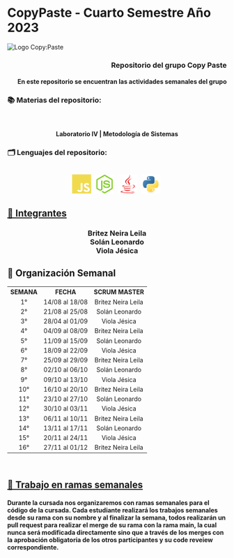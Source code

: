 # CopyPaste - Cuarto Semestre Año 2023

![Logo Copy:Paste](https://user-images.githubusercontent.com/103675851/232830051-f665dac5-7813-4c63-8612-a451b562bdf7.jpg)

<div id="header" align="end">
		<h3 align="end">Repositorio del grupo Copy Paste</h3>
		<h4 align="end">En este repositorio se encuentran las actividades semanales del grupo</h4>
</div>

<div >
	<h3> 📚 Materias del repositorio: </h3>
  <br>
  <h4 align="center" >Laboratorio IV | Metodología de Sistemas </h4>
  <h3> 🗂 Lenguajes del repositorio:</h3>
	<br>
  <div align="center">
	<img src="https://github.com/devicons/devicon/blob/master/icons/javascript/javascript-plain.svg" title="JavaScrip" alt="JS" width="45" height="45">&nbsp;
	  <img src="https://github.com/devicons/devicon/blob/master/icons/nodejs/nodejs-original.svg" title="nodeJS" alt="nodeJS" width="45" height="45">&nbsp;
	<img src="https://github.com/devicons/devicon/blob/master/icons/java/java-plain.svg" title="Java" alt="JAVA" width="45" height="45">&nbsp;
	<img src="https://github.com/devicons/devicon/blob/master/icons/python/python-original.svg" title="Python" alt="PYTHON" width="45" height="45">&nbsp;
  <br>
  </div>
</div>
<h2><srong><u> 👤 Integrantes</u></srong></h2>
<div align="center">	
<h3>	  
  Britez Neira Leila
  <br>
  Solán Leonardo
  <br>
  Viola Jésica
	
 </div>
 
<h2> 📆 Organización Semanal </h2>
 
<table align="center">
	<tr>
		<th>SEMANA</th>
		<th>FECHA</th>
		<th>SCRUM MASTER</th>
	</tr>
	<tr align="center">
		<td> 1°</td>
		<td>14/08 al 18/08 </td>
		<td>Britez Neira Leila</td>
	</tr>
	<tr align="center">
		<td> 2°</td>
		<td>21/08 al 25/08 </td>
		<td>Solán Leonardo</td>
	</tr>
	<tr align="center">
		<td> 3°</td>
		<td>28/04 al 01/09 </td>
		<td>Viola Jésica</td>
	</tr>
	<tr align="center">
		<td>4°</td>
		<td>04/09 al 08/09 </td>
		<td>Britez Neira Leila</td>
	</tr>
	<tr align="center">
		<td>5°</td>
		<td>11/09 al 15/09 </td>
		<td>Solán Leonardo</td>
	</tr>
	<tr align="center">
		<td>6°</td>
		<td>18/09 al 22/09 </td>
		<td>Viola Jésica</td>
	</tr>
	<tr align="center">
		<td>7°</td>
		<td>25/09 al 29/09 </td>
		<td>Britez Neira Leila</td>
	</tr>
	<tr align="center">
		<td>8°</td>
		<td>02/10 al 06/10 </td>
		<td>Solán Leonardo</td>
	</tr>
	<tr align="center">
		<td>9°</td>
		<td>09/10 al 13/10 </td>
		<td>Viola Jésica</td>
	</tr>
  	<tr align="center">
		<td>10°</td>
		<td>16/10 al 20/10 </td>
		<td>Britez Neira Leila</td>
	</tr>
	<tr align="center">
		<td>11°</td>
		<td>23/10 al 27/10 </td>
		<td>Solán Leonardo</td>
	</tr>
	<tr align="center">
		<td>12°</td>
		<td>30/10 al 03/11 </td>
		<td>Viola Jésica</td>
	</tr>
	<tr align="center">
		<td>13°</td>
		<td>06/11 al 10/11 </td>
		<td>Britez Neira Leila</td>
	</tr>
  <tr align="center">
		<td>14°</td>
		<td>13/11 al 17/11 </td>
		<td>Solán Leonardo</td>
	</tr>
  <tr align="center">
		<td>15°</td>
		<td>20/11 al 24/11 </td>
		<td>Viola Jésica</td>
	</tr>
  <tr align="center">
		<td>16°</td>
		<td>27/11 al 01/12 </td>
		<td>Britez Neira Leila</td>
	</tr>
</table>
<br>

<h2><srong><u> 🌳 Trabajo en ramas semanales</u></srong></h2>
<h4>	  
  Durante la cursada nos organizaremos con ramas semanales para el código de la cursada. Cada estudiante realizará los trabajos semanales desde su rama con su nombre y al finalizar la semana, todos realizarán un pull request para realizar el merge de su rama con la rama main, la cual nunca será modificada directamente sino que a través de los merges con la aprobación obligatoria de los otros participantes y su code reveiew correspondiente.
	
 </h4>

